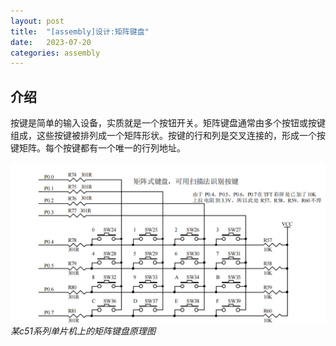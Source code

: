 ```yaml
---
layout: post
title:  "[assembly]设计:矩阵键盘"
date:   2023-07-20 
categories: assembly
---
```


## 介绍

按键是简单的输入设备，实质就是一个按钮开关。矩阵键盘通常由多个按钮或按键组成，这些按键被排列成一个矩阵形状。按键的行和列是交叉连接的，形成一个按键矩阵。每个按键都有一个唯一的行列地址。

![image](/assets/矩阵键盘.PNG)
*某c51系列单片机上的矩阵键盘原理图*
